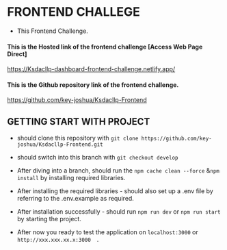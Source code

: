 # FRONTEND CHALLEGE

- This Frontend Challenge.

#### This is the Hosted link of the frontend challenge [Access Web Page Direct]

https://Ksdacllp-dashboard-frontend-challenge.netlify.app/

#### This is the Github repository link of the frontend challenge.

https://github.com/key-joshua/Ksdacllp-Frontend


## GETTING START WITH PROJECT

- should clone this repository with ```git clone https://github.com/key-joshua/Ksdacllp-Frontend.git```
- should switch into this branch with ```git checkout develop```

- After diving into a branch, should run the ```npm cache clean --force``` &```npm install``` by installing required libraries.
- After installing the required libraries - should also set up a .env file by referring to the .env.example as required.

- After installation successfully - should run ```npm run dev``` or ```npm run start``` by starting the project.
- After now you ready to test the application on ```localhost:3000``` or ```http://xxx.xxx.xx.x:3000  ```.
